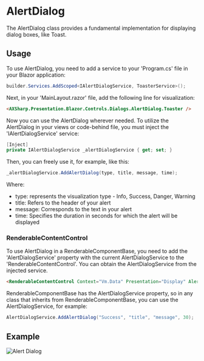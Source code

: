 # AlertDialog

The AlertDialog class provides a fundamental implementation for displaying dialog boxes, like Toast.

## Usage

To use AlertDialog, you need to add a service to your 'Program.cs' file in your Blazor application:

~~~ C#
builder.Services.AddScoped<IAlertDialogService, ToasterService>();
~~~

Next, in your 'MainLayout.razor' file, add the following line for visualization:

~~~ HTML
<AXSharp.Presentation.Blazor.Controls.Dialogs.AlertDialog.Toaster />
~~~

Now you can use the AlertDialog wherever needed. To utilize the AlertDialog in your views or code-behind file, you must inject the 'IAlertDialogService' service:

~~~ C#
[Inject]
private IAlertDialogService _alertDialogService { get; set; }
~~~

Then, you can freely use it, for example, like this:

~~~ C#
_alertDialogService.AddAlertDialog(type, title, message, time);
~~~

Where:

- type: represents the visualization type - Info, Success, Danger, Warning
- title: Refers to the header of your alert
- message: Corresponds to the text in your alert
- time: Specifies the duration in seconds for which the alert will be displayed

### RenderableContentControl

To use AlertDialog in a RenderableComponentBase, you need to add the 'AlertDialogService' property with the current AlertDialogService to the 'RenderableContentControl'. You can obtain the AlertDialogService from the injected service.

~~~ HTML
<RenderableContentControl Context="Vm.Data" Presentation="Display" AlertDialogService="_alertDialogService"></RenderableContentControl>
~~~

RenderableComponentBase has the AlertDialogService property, so in any class that inherits from RenderableComponentBase, you can use the AlertDialogService, for example:

~~~ C#
AlertDialogService.AddAlertDialog("Success", "title", "message", 30);
~~~

## Example

![Alert Dialog](~/images/AlertDialog.png)
